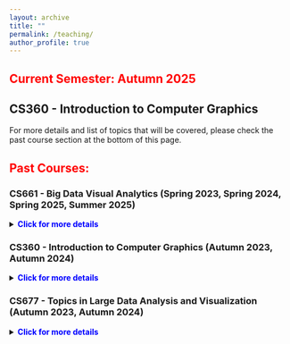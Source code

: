 ```yaml
---
layout: archive
title: ""
permalink: /teaching/
author_profile: true
---
```



## <span style="color:red"> Current Semester: Autumn 2025 </span>

## CS360 - Introduction to Computer Graphics

For more details and list of topics that will be covered, please check the past course section at the bottom of this page.


## <span style="color:red"> Past Courses: </span>

### CS661 - Big Data Visual Analytics (Spring 2023, Spring 2024, Spring 2025, Summer 2025)

<details>
    <summary><b><span style="color:blue">Click for more details</span></b></summary>

<p>
    <h3>Prerequisites:</h3> 
    Basics of Linear Algebra, Statistics, and Probability theory will be beneficial but not mandatory, knowledge in Programming (C/C++, Python)
</p>

<p>
    <h3>Course Description:</h3> 
    The necessity of visual analytics capabilities for big data is becoming omnipresent due to its significant demand in the current age of data science and analytics. Interactive data visualization techniques enable us to comprehend and explore diverse types of complex data sets efficiently so that patterns and features from the data can be readily identified and studied in detail. As the data grows larger and becomes intricate, it poses significant challenges to manage, curate, and explore such large data sets in a scalable manner. These data sets can come from various scientific simulations as well as from social media, IoT, various sensors, and many other industry and application domains. In this course, we will cover a comprehensive view of data visualization techniques with a specific focus on the techniques that are applicable to big data. We will discuss the theory and foundations of visualization techniques and have hands-on exercises on visualizing different types of data sets using available visualization software and libraries. We will study scientific and information visualization techniques with a focus on data compression, statistical and information theory techniques, and selected high-performance visualization algorithms. Next, we will discuss how modern machine learning and deep learning techniques are adapted for big data visual analytics. Finally, we will learn about exascale visual computing and state-of-the-art in situ analysis techniques and conclude by discussing the future paradigms of the big data visual analytics domain. 
</p>

<p>
    The contents for this course will be based on a few books and research papers from top-tier journals and conferences such as IEEE TVCG, CGF, ACM CHI, IEEE/ACM Supercomputing, IEEE Visualization, EuroVis and EuroGraphics, IEEE Pacific Visualization, IEEE LDAV, EGPGV, etc.
</p>

<p> 
    <h3>(Tentative) Course Contents:</h3> 
    <img style="width:700px" src="/images/CS661_course_contents.png"/>
</p>

<p> 
    <h3>Books, References, and Resources:</h3> 
    1.  Data Visualization: Principles and Practice by Alexandru C. Telea, CRC Press.<br>
    2.  Visualization Analysis and Design by Tamara Munzner, A K Peters Visualization Series, CRC Press.<br>
    3.  The Visualization Handbook edited by Charles D. Hansen and Chris R. Johnson.<br>
    4.  Research papers, articels, and other study materials provided during the class to cover selected topics.<br>
</p>    

</details>

### CS360 - Introduction to Computer Graphics (Autumn 2023, Autumn 2024)

<details>
    <summary><b><span style="color:blue">Click for more details</span></b></summary>


<p>
    <h3>Prerequisites:</h3> 
    Linear Algebra, knowledge in Programming (JavaScript, HTML, CSS)
</p>

<p>
    <h3>Course Description:</h3> 
    Computer graphics is one of the fundamental topics in computer science that deals with generation of images or any kind of visualization in a digital device. The goal of learning computer graphics is to develop a comprehensive understanding of the principles, techniques, and applications of computer-generated imagery in various disciplines. Through this course, the students will learn the fundamental concepts and theories of 2D and 3D graphics algorithms and through several programming assignments they will gain hands on experience on 2D/3D interactive graphics programming. Students will also learn about various rendering paradigms that are used to generate realistic and real-time images. To generate real-time graphics, we will cover GPU shader programming. We will also discuss Ray Tracing techniques that are used to produce realistic graphics by simulating the light transport phenomena. Through this course, students will gain proficiency in graphics programming, enabling them to create and manipulate visual content for a wide range of disciplines, including gaming, animations, visualization, and design.
</p>


<p> 
    <h3>(Tentative) Course Contents:</h3> 
    <img style="width:700px" src="/images/CS360_course_contents.png"/>
</p>

<p> 
    <h3>Books, References, and Resources:</h3> 
    1.  Fundamentals of Computer Graphics, Steve Marschner and Peter Shirley, 4th Ed, CRC Press.<br>
    2.  Interactive Computer Graphics, A Top-Down Approach with WebGL, Edward Angle and Dave Shreiner, 7th Ed, Pearson.<br>
    3.  Realistic Ray Tracing, Peter Shirley and R. Keith Morley, AK Peters.<br>
    4.  Computer Graphics: Principle and Practice, James D. Foley, Andries van Dam, Steven K. Feiner, John Hughes, Morgan McGuire, David F. Sklar, and Kurt Akeley.<br>
    5.  WebGL 2.0 Specification at khronos.org.<br>
    6.  The OpenGL® Shading Language Manual, John Kessenich, Dave Baldwin, and Randi Rost.<br>
</p>

</details>

### CS677 - Topics in Large Data Analysis and Visualization (Autumn 2023, Autumn 2024)

<details>
    <summary><b><span style="color:blue">Click for more details</span></b></summary>

<p>
    <h3>Prerequisites:</h3> 
    Instructor’s consent
</p>

<p>
    <h3>Course Description:</h3> 
    Effective analysis and visualization of large-scale data can help users to comprehend the salient patterns and features in their data quickly. Modern high-resolution scientific simulations produce gigabytes to terabytes of data. Contemporary petaflop machines result in orders of magnitude higher data production rate as compared to data consumption rate. The data generation rate will soon reach exascale. To deal with extreme-scale data, the high performance computing and visualization community has been developing novel scalable data analysis and visualization algorithms. As part of this course, we will study research papers that demonstrate big data analysis and visualization techniques from the last decade or so. This course will also focus on state-of-the-art parallel and high performance data visualization techniques. The contents of this course will be based on research papers from top-tier journals and conferences such as IEEE TVCG, CGF, IEEE/ACM Supercomputing, IEEE Visualization, IEEE TPDS, IJHPCA, IEEE LDAV, EGPGV, EuroVis and EuroGraphics, IEEE Pacific Visualization, etc.
</p>


<p> 
    <h3>(Tentative) Course Contents:</h3> 
    <img style="width:700px" src="/images/CS677_course_contents.png"/>
</p>

<p> 
    <h3>Books, References, and Resources:</h3> 
    1.  In Situ Visualization for Computational Science, Springer International Publishing, 2022.<br>
    2.  High Performance Visualization, Enabling Extreme-Scale Scientific Insight, Edited By E. Wes Bethel, Hank Childs, Charles Hansen, CRC Press, 2012.<br>
    3.  Scientific Visualization: Uncertainty, Multifield, Biomedical, and Scalable Visualization, Editors: Charles D. Hansen, Min Chen, Christopher R. Johnson, Arie E. Kaufman, Hans Hagen, Springer Publications, 2014.<br>
    4.  Contemporary High Performance Computing: From Petascale toward Exascale, Volume Two, Chapman & Hall/CRC, 2015.<br>
    5.  Information Theory Tools for Visualization By Min Chen, Miquel Feixas, Ivan Viola, Anton Bardera, Han-Wei Shen, Mateu Sbert, by A K Peters/CRC Press, 2017.<br>
</p>

</details>


<!-- ### Semester 2022-23-II: CS661A - Big Data Visual Analytics

<details>
    <summary><b><span style="color:blue">Click for more details</span></b></summary>

<p>
    <h3>Prerequisites:</h3> 
	Basics of Linear Algebra, Statistics, and Probability theory will be beneficial but not mandatory, knowledge in Programming (C/C++, Python)
</p>

<p>
    <h3>Course Description:</h3> 
    The necessity of visual analytics capabilities for big data is becoming omnipresent due to its significant demand in the current age of data science and analytics. Interactive data visualization techniques enable us to comprehend and explore diverse types of complex data sets efficiently so that patterns and features from the data can be readily identified and studied in detail. As the data grows larger and becomes intricate, it poses significant challenges to manage, curate, and explore such large data sets in a scalable manner. These data sets can come from various scientific simulations as well as from social media, IoT, various sensors, and many other industry and application domains. In this course, we will cover a comprehensive view of data visualization techniques with a specific focus on the techniques that are applicable to big data. We will discuss the theory and foundations of visualization techniques and have hands-on exercises on visualizing different types of data sets using available visualization software and libraries. We will study scientific and information visualization techniques with a focus on data compression, statistical and information theory techniques, and selected high-performance visualization algorithms. Next, we will discuss how modern machine learning and deep learning techniques are adapted for big data visual analytics. Finally, we will learn about exascale visual computing and state-of-the-art in situ analysis techniques and conclude by discussing the future paradigms of the big data visual analytics domain. 
</p>

<p>
	The contents for this course will be based on a few books and research papers from top-tier journals and conferences such as IEEE TVCG, CGF, ACM CHI, IEEE/ACM Supercomputing, IEEE Visualization, EuroVis and EuroGraphics, IEEE Pacific Visualization, IEEE LDAV, EGPGV, etc.
</p>

<p> 
    <h3>(Tentative) Course Contents:</h3> 
    <img style="width:700px" src="/images/CS661_course_contents.png"/>
</p>

<p> 
    <h3>Books, References, and Resources:</h3> 
    1.  Data Visualization: Principles and Practice by Alexandru C. Telea, CRC Press.<br>
    2.  Visualization Analysis and Design by Tamara Munzner, A K Peters Visualization Series, CRC Press.<br>
    3.  The Visualization Handbook edited by Charles D. Hansen and Chris R. Johnson.<br>
    4.  Research papers, articels, and other study materials provided during the class to cover selected topics.<br>
</p>	

</details> -->




